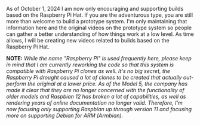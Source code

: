 As of October 1, 2024 I am now only encouraging and supporting builds based on the Raspberry Pi Hat. If you are the adventurous type, you are still more than welcome to build a prototype system. I'm only maintaining that information here and the original videos on the prototype system so people can gather a better understanding of how things work at a low level. As time allows, I will be creating new videos related to builds based on the Raspberry Pi Hat.

**NOTE:** _While the name "Raspberry Pi" is used frequently here, please keep in mind that I am currently reworking the code so that this system is compatible with Raspberry Pi clones as well. It's no big secret, the Raspberry Pi drought caused a lot of clones to be created that actually out-perform the original at a lower price. As of the Model 5, the company has made it clear that they are no longer concerned with the functionality of older models and Raspbian 12 has broken a lot of capabilities, as well as rendering years of online documentation no longer valid. Therefore, I'm now focusing only supporting Raspbian up through version 11 and focusing more on supporting Debian for ARM (Armbian)._
